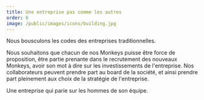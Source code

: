 ```yaml
---
title: Une entreprise pas comme les autres
order: 6
image: /public/images/icons/building.jpg
---
```


Nous bousculons les codes des entreprises traditionnelles.

Nous souhaitons que chacun de nos Monkeys puisse être force de proposition, être partie prenante dans le recrutement des nouveaux Monkeys, avoir son mot à dire sur les investissements de l'entreprise. Nos collaborateurs peuvent prendre part au board de la société, et ainsi prendre part pleinement aux choix de la stratégie de l'entreprise.

Une entreprise qui parie sur les hommes de son équipe.
